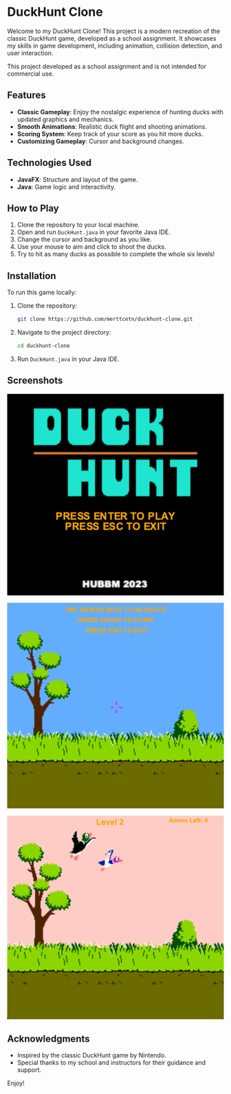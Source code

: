 
# DuckHunt Clone

Welcome to my DuckHunt Clone! This project is a modern recreation of the classic DuckHunt game, developed as a school assignment. It showcases my skills in game development, including animation, collision detection, and user interaction.

This project developed as a school assignment and is not intended for commercial use.

## Features

- **Classic Gameplay**: Enjoy the nostalgic experience of hunting ducks with updated graphics and mechanics.
- **Smooth Animations**: Realistic duck flight and shooting animations.
- **Scoring System**: Keep track of your score as you hit more ducks.
- **Customizing Gameplay**: Cursor and background changes.

## Technologies Used

- **JavaFX**: Structure and layout of the game.
- **Java**: Game logic and interactivity.

## How to Play

1. Clone the repository to your local machine.
2. Open and run `DuckHunt.java` in your favorite Java IDE.
3. Change the cursor and background as you like.
4. Use your mouse to aim and click to shoot the ducks.
5. Try to hit as many ducks as possible to complete the whole six levels!

## Installation

To run this game locally:

1. Clone the repository:
    ```bash
    git clone https://github.com/merttcetn/duckhunt-clone.git
    ```
2. Navigate to the project directory:
    ```bash
    cd duckhunt-clone
    ```
3. Run `DuckHunt.java` in your Java IDE.

## Screenshots

![Gameplay Screenshot](screenshots/gameplay1.png)

![Gameplay Screenshot 2](screenshots/gameplay2.png)

![Gameplay Screenshot 3](screenshots/gameplay3.png)


## Acknowledgments

- Inspired by the classic DuckHunt game by Nintendo.
- Special thanks to my school and instructors for their guidance and support.

Enjoy!


